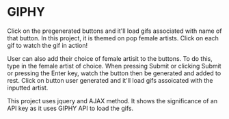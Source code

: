 # GIPHY

Click on the pregenerated buttons and it'll load gifs associated with name of that button. In this project, it is themed on pop female artists. Click on each gif to watch the gif in action!

User can also add their choice of female artisit to the buttons. To do this, type in the female artist of choice. When pressing Submit or clicking Submit or pressing the Enter key, watch the button then be generated and added to rest. Click on button user generated and it'll load gifs assoicated with the inputted artist. 

This project uses jquery and AJAX method. It shows the significance of an API key as it uses GIPHY API to load the gifs. 


